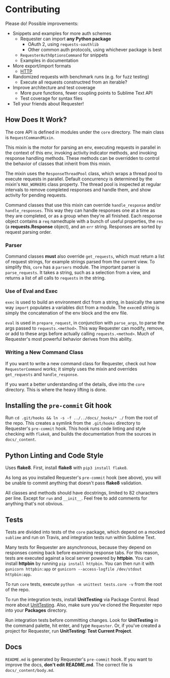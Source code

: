 # Contributing
Please do! Possible improvements:

- Snippets and examples for more auth schemes
  + Requester can import __any Python package__
    * OAuth 2, using `requests-oauthlib`
    * Other common auth protocols, using whichever package is best
  + `RequesterAuthOptionsCommand` for snippets
  + Examples in documentation
- More export/import formats
  + [HTTP](https://tools.ietf.org/html/rfc7230)
- Randomized requests with benchmark runs (e.g. for fuzz testing)
  + Execute all requests constructred from an iterable?
- Improve architecture and test coverage
  + More pure functions, fewer coupling points to Sublime Text API
  + Test coverage for syntax files
- Tell your friends about Requester!


## How Does It Work?
The core API is defined in modules under the `core` directory. The main class is `RequestCommandMixin`.

This mixin is the motor for parsing an env, executing requests in parallel in the context of this env, invoking activity indicator methods, and invoking response handling methods. These methods can be overridden to control the behavior of classes that inherit from this mixin.

The mixin uses the `ResponseThreadPool` class, which wraps a thread pool to execute requests in parallel. Default concurrency is determined by the mixin's `MAX_WORKERS` class property. The thread pool is inspected at regular intervals to remove completed responses and handle them, and show activity for pending requests.

Command classes that use this mixin can override `handle_response` and/or `handle_responses`. This way they can handle responses one at a time as they are completed, or as a group when they're all finished. Each response object contains a `req` namedtuple with a bunch of useful properties, the `res` (a __requests.Response__ object), and an `err` string. Responses are sorted by request parsing order.


### Parser
Command classes __must__ also override `get_requests`, which must return a list of request strings, for example strings parsed from the current view. To simplify this, `core` has a `parsers` module. The important parser is `parse_requests`. It takes a string, such as a selection from a view, and returns a list of all calls to `requests` in the string.


### Use of Eval and Exec
`exec` is used to build an environment dict from a string, in basically the same way `import` populates a variables dict from a module. The `exec`ed string is simply the concatenation of the env block and the env file.

`eval` is used in `prepare_request`, in conjunction with `parse_args`, to parse the args passed to `requests.<method>`. This way Requester can modify, remove, or add to these args before actually calling `requests.<method>`. Much of Requester's most powerful behavior derives from this ability.


### Writing a New Command Class
If you want to write a new command class for Requester, check out how `RequesterCommand` works; it simply uses the mixin and overrides `get_requests` and `handle_response`.

If you want a better understanding of the details, dive into the `core` directory. This is where the heavy lifting is done.


## Installing the `pre-commit` Git hook
Run `cd .git/hooks && ln -s -f ../../docs/_hooks/* ./` from the root of the repo. This creates a symlink from the `.git/hooks` directory to Requester's `pre-commit` hook. This hook runs code linting and style checking with `flake8`, and builds the documentation from the sources in `docs/_content`.


## Python Linting and Code Style
Uses __flake8__. First, install __flake8__ with `pip3 install flake8`.

As long as you installed Requester's `pre-commit` hook (see above), you will be unable to commit anything that doesn't pass __flake8__ validation.

All classes and methods should have docstrings, limited to 82 characters per line. Except for `run` and `__init__`. Feel free to add comments for anything that's not obvious.


## Tests
Tests are divided into tests of the `core` package, which depend on a mocked `sublime` and run on Travis, and integration tests run within Sublime Text.

Many tests for Requester are asynchronous, because they depend on responses coming back before examining response tabs. For this reason, tests are executed against a local server powered by __httpbin__. You can install __httpbin__ by running `pip install httpbin`. You can then run it with `gunicorn httpbin:app` or `gunicorn --access-logfile /dev/stdout httpbin:app`.

To run `core` tests, execute `python -m unittest tests.core -v` from the root of the repo. 

To run the integration tests, install __UnitTesting__ via Package Control. Read more about [UnitTesting](https://github.com/randy3k/UnitTesting-example). Also, make sure you've cloned the Requester repo into your __Packages__ directory.

Run integration tests before committing changes. Look for __UnitTesting__ in the command palette, hit enter, and type `Requester`. Or, if you've created a project for Requester, run __UnitTesting: Test Current Project__.


## Docs
`README.md` is generated by Requester's `pre-commit` hook. If you want to improve the docs, __don't edit README.md__. The correct file is `docs/_content/body.md`.
